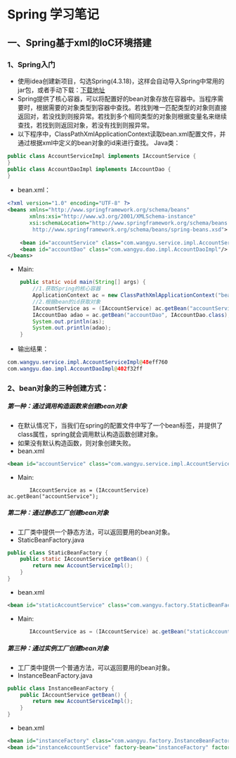 Spring 学习笔记
====

一、Spring基于xml的IoC环境搭建
----
### 1、Spring入门
* 使用idea创建新项目，勾选Spring(4.3.18)，这样会自动导入Spring中常用的jar包，或者手动下载：[下载地址](https://repo.spring.io/libs-release-local/org/springframework/spring/ "点击下载")<br>
* Spring提供了核心容器，可以将配置好的bean对象存放在容器中。当程序需要时，根据需要的对象类型到容器中查找。若找到唯一匹配类型的对象则直接返回对，若没找到则报异常。若找到多个相同类型的对象则根据变量名来继续查找，若找到则返回对象，若没有找到则报异常。
* 以下程序中，ClassPathXmlApplicationContext读取bean.xml配置文件，并通过根据xml中定义的bean对象的id来进行查找。
Java类：<br>
```Java
public class AccountServiceImpl implements IAccountService {
}
public class AccountDaoImpl implements IAccountDao {
}
```
* bean.xml：<br>
```Xml
<?xml version="1.0" encoding="UTF-8" ?>
<beans xmlns="http://www.springframework.org/schema/beans"
       xmlns:xsi="http://www.w3.org/2001/XMLSchema-instance"
       xsi:schemaLocation="http://www.springframework.org/schema/beans
        http://www.springframework.org/schema/beans/spring-beans.xsd">
        
    <bean id="accountService" class="com.wangyu.service.impl.AccountServiceImpl"/>
    <bean id="accountDao" class="com.wangyu.dao.impl.AccountDaoImpl"/>
</beans>
```
* Main:<br>
```Java
    public static void main(String[] args) {
        //1.获取Spring的核心容器
        ApplicationContext ac = new ClassPathXmlApplicationContext("bean.xml");//由于我的bean.xml位于src下，直接写入即可。
        //2.根据bean的id获取对象
        IAccountService as = (IAccountService) ac.getBean("accountService");//返回一个object，需要强转为IAccountService
        IAccountDao adao = ac.getBean("accountDao", IAccountDao.class);//传入IAccountDao类的字节码，返回一个IAccountDao
        System.out.println(as);
        System.out.println(adao);
    }
```
* 输出结果：
```Java
com.wangyu.service.impl.AccountServiceImpl@48eff760
com.wangyu.dao.impl.AccountDaoImpl@402f32ff
```
### 2、bean对象的三种创建方式：
##### 第一种：通过调用构造函数来创建bean对象
* 在默认情况下，当我们在spring的配置文件中写了一个bean标签，并提供了class属性，spring就会调用默认构造函数创建对象。
* 如果没有默认构造函数，则对象创建失败。
* bean.xml
```Xml
<bean id="accountService" class="com.wangyu.service.impl.AccountServiceImpl"/>
```
* Main:
```
       IAccountService as = (IAccountService) ac.getBean("accountService");
```
##### 第二种：通过静态工厂创建bean对象
* 工厂类中提供一个静态方法，可以返回要用的bean对象。
* StaticBeanFactory.java
```Java
public class StaticBeanFactory {
    public static IAccountService getBean() {
        return new AccountServiceImpl();
    }
}
```
* bean.xml
```Xml
<bean id="staticAccountService" class="com.wangyu.factory.StaticBeanFactory" factory-method="getBean"/>
```
* Main:
```Java
       IAccountService as = (IAccountService) ac.getBean("staticAccountService");
```
##### 第三种：通过实例工厂创建bean对象
* 工厂类中提供一个普通方法，可以返回要用的bean对象。
* InstanceBeanFactory.java
```Java
public class InstanceBeanFactory {
    public IAccountService getBean() {
        return new AccountServiceImpl();
    }
}
```
* bean.xml
```Xml
<bean id="instanceFactory" class="com.wangyu.factory.InstanceBeanFactory"/>
<bean id="instanceAccountService" factory-bean="instanceFactory" factory-method="getBean"/>
```
